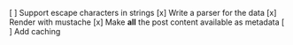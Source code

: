 [ ] Support escape characters in strings
[x] Write a parser for the data
[x] Render with mustache
[x] Make **all** the post content available as metadata
[ ] Add caching
